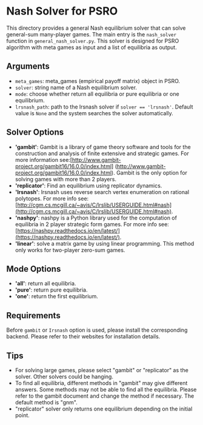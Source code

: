# Nash Solver for PSRO
This directory provides a general Nash equilibrium solver that can solve general-sum many-player games. The main entry is the `nash_solver` function in `general_nash_solver.py`. This solver is designed for PSRO algorithm with meta games as input and a list of equilibria as output.
## Arguments
* `meta_games`: meta_games (empirical payoff matrix) object in PSRO.
* `solver`: string name of a Nash equilibrium solver.
* `mode`: choose whether return all equilibria or pure equilibria or one equilibrium.
* `lrsnash_path`: path to the lrsnash solver if `solver == 'lrsnash'`. Default value is `None` and the system searches the solver automatically.


## Solver Options
* **'gambit'**: Gambit is a library of game theory software and tools for the construction and analysis of finite extensive and strategic games. For more information see:[http://www.gambit-project.org/gambit16/16.0.0/index.html] (http://www.gambit-project.org/gambit16/16.0.0/index.html). Gambit is the only option for solving games with more than 2 players. 
* **'replicator'**: Find an equilibrium using replicator dynamics.
* **'lrsnash'**: lrsnash uses reverse search vertex enumeration on rational polytopes. For more info see: [http://cgm.cs.mcgill.ca/~avis/C/lrslib/USERGUIDE.html#nash](http://cgm.cs.mcgill.ca/~avis/C/lrslib/USERGUIDE.html#nash).
* **'nashpy'**: nashpy is a Python library used for the computation of equilibria in 2 player strategic form games. For more info see: [https://nashpy.readthedocs.io/en/latest/](https://nashpy.readthedocs.io/en/latest/).
* **'linear'**: solve a matrix game by using linear programming. This method only works for two-player zero-sum games. 

## Mode Options
* **'all'**: return all equilibria.
* **'pure'**: return pure equilibria.
* **'one'**: return the first equilibrium. 

## Requirements
Before `gambit` or `Irsnash` option is used, please install the corresponding backend. Please refer to their websites for installation details.  

## Tips
* For solving large games, please select "gambit" or "replicator" as the solver. Other solvers could be hanging.
* To find all equilibria, different methods in "gambit" may give different answers. Some methods may not be able to find all the equilibria. Please refer to the gambit document and change the method if necessary. The default method is "gnm".
* "replicator" solver only returns one equilibrium depending on the initial point.
